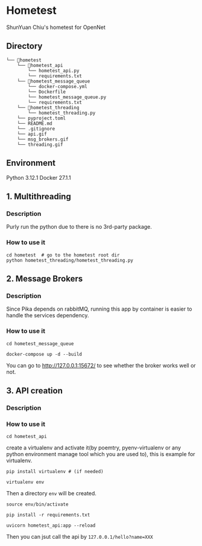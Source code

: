# Hometest

ShunYuan Chiu's hometest for OpenNet


## Directory
```
└── 📁hometest
    └── 📁hometest_api
        └── hometest_api.py
        └── requirements.txt
    └── 📁hometest_message_queue
        └── docker-compose.yml
        └── Dockerfile
        └── hometest_message_queue.py
        └── requirements.txt
    └── 📁hometest_threading
        └── hometest_threading.py
    └── pyproject.toml
    └── README.md
    └── .gitignore
    └── api.gif
    └── msg_brokers.gif
    └── threading.gif
```



## Environment
Python 3.12.1
Docker 27.1.1

## 1. Multithreading
### Description
Purly run the python due to there is no 3rd-party package.

### How to use it


``` shell=
cd hometest  # go to the hometest root dir
python hometest_threading/hometest_threading.py
```

## 2. Message Brokers
### Description
Since Pika depends on rabbitMQ, running this app by container is easier to handle the services dependency.

### How to use it
``` shell=
cd hometest_message_queue
```

```shell=
docker-compose up -d --build
```

You can go to http://127.0.0.1:15672/ to see whether the broker works well or not.

## 3. API creation
### Description


### How to use it

```shell=
cd hometest_api 
```

create a virtualenv and activate it(by poemtry, pyenv-virtualenv or any python environment manage tool which you are used to), this is example for virtualenv.


```shell=
pip install virtualenv # (if needed)
```
```shell=
virtualenv env
```
Then a directory `env` will be created.

```shell=
source env/bin/activate
```


```shell=
pip install -r requirements.txt
```
```shell=
uvicorn hometest_api:app --reload
```

Then you can jsut call the api by
`127.0.0.1/hello?name=XXX`


